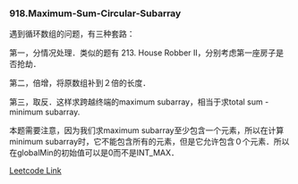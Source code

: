 ### 918.Maximum-Sum-Circular-Subarray

遇到循环数组的问题，有三种套路：

第一，分情况处理．类似的题有 213. House Robber II，分别考虑第一座房子是否抢劫．

第二，倍增，将原数组补到２倍的长度．

第三，取反．这样求跨越终端的maximum subarray，相当于求total sum - minimum subarray.

本题需要注意，因为我们求maximum subarray至少包含一个元素，所以在计算minimum subarray时，它不能包含所有的元素，但是它允许包含０个元素．所以在globalMin的初始值可以是0而不是INT_MAX．


[Leetcode Link](https://leetcode.com/problems/maximum-sum-circular-subarray)